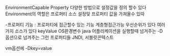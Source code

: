 EnvironmentCapable
Property 
다양한 방법으로 설정값을 정의 할수 있다
Environment의 역할은 프로퍼티 소스 설정및 프로퍼티 값을 가져올수 있따

-프로퍼티 기능 : 프로퍼티에 접근할수 있는 기능 계층형접근가능 우선순위가 있다 여러가지 소스가  있다 keyValue  OS환경변수 java 어플리케이션을 실행할때 넘겨주는 -D 옵션으로 넘겨주는 그런 프로퍼티들 JNDI, 서블릿콘텍스트 

vm옵션에 -Dkey=value

